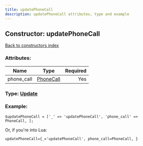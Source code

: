 ```yaml
---
title: updatePhoneCall
description: updatePhoneCall attributes, type and example
---
```

## Constructor: updatePhoneCall  
[Back to constructors index](index.md)



### Attributes:

| Name     |    Type       | Required |
|----------|:-------------:|---------:|
|phone\_call|[PhoneCall](../types/PhoneCall.md) | Yes|



### Type: [Update](../types/Update.md)


### Example:

```
$updatePhoneCall = ['_' => 'updatePhoneCall', 'phone_call' => PhoneCall, ];
```  

Or, if you're into Lua:  


```
updatePhoneCall={_='updatePhoneCall', phone_call=PhoneCall, }

```


